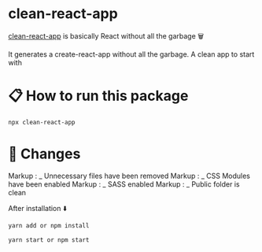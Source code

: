 # clean-react-app

[clean-react-app](https://github.com/yassine955/clean-react-app) is basically React without all the garbage 🗑️

It generates a create-react-app without all the garbage. A clean app to start with

# :clipboard: How to run this package

```bash
npx clean-react-app
```

# :wrench: Changes

Markup : _ Unnecessary files have been removed
Markup : _ CSS Modules have been enabled
Markup : _ SASS enabled
Markup : _ Public folder is clean

After installation ⬇️

```bash
yarn add or npm install
```

```bash
yarn start or npm start
```

